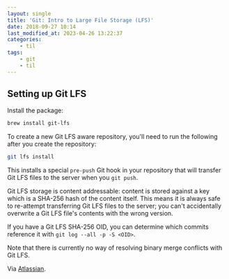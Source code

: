 ```yaml
---
layout: single
title: 'Git: Intro to Large File Storage (LFS)'
date: 2018-09-27 10:14
last_modified_at: 2023-04-26 13:22:37
categories:
    - til
tags:
    - git
    - til
---
```


## Setting up Git LFS

Install the package:

```bash
brew install git-lfs
```

To create a new Git LFS aware repository, you'll need to run the following after you create the repository:

```bash
git lfs install
```

This installs a special `pre-push` Git hook in your repository that will transfer Git LFS files to the server when you
`git push`.

Git LFS storage is content addressable:
content is stored against a key which is a SHA-256 hash of the content itself.
This means it is always safe to re-attempt transferring Git LFS files to the server;
you can't accidentally overwrite a Git LFS file's contents with the wrong version.

If you have a Git LFS SHA-256 OID,
you can determine which commits reference it with `git log --all -p -S <OID>`.

Note that there is currently no way of resolving binary merge conflicts with Git LFS.

Via [Atlassian](https://www.atlassian.com/git/tutorials/git-lfs).
